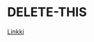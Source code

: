 # DELETE-THIS

[Linkki](https://www.draw.io/?chrome=0&lightbox=1&highlight=0000ff&edit=_blank&layers=1&title=Untitled%20Diagram.xml#RjZJNc4MgEIZ%2FDXeFNrXX2qS99OShZyIbYYriEKzaX1%2BUxY9mMtMcHPZ5d9nNyxKW18Ob5a38MAI0oYkYCHsllD5lB%2F%2BdwBjAQ%2FYcQGWVCChdQaF%2BAGGCtFMCrrtEZ4x2qt3D0jQNlG7HuLWm36ddjN53bXkFN6Aoub6ln0o4GWj2mKz8HVQlY%2Bc0QeXMy6%2FKmq7BfoSyy%2FwLcs3jXZh%2FlVyYfoPYkbDcGuPCqR5y0JO10bZQd7qjLnNbaNx%2FCmgo%2BOa6gzjxPJcboxd%2BxHY6wuBvfBGmO89K6oP5j4LAqJfKQdHycpJ7vxeeSVdrlLETWAfD3WnTxQO%2FWmBqcHb0KVhAM7Rt%2FBP36yOl0Vq5eaADMo57US1Xr974A9oTw%2FUZZm2z6uz4Cw%3D%3D)
